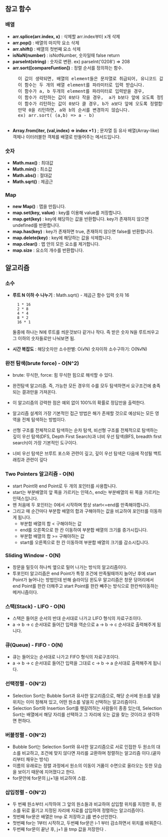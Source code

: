 ## 참고 함수

### 배열
- **arr.splice(arr.index, x)** : 삭제할 arr.index부터 x개 삭제
- **arr.pop()** : 배열의 마지막 요소 삭제
- **arr.shift()** : 배열의 첫번째 요소 삭제
- **isNaN(number)** : isNotNumber, 숫자일때 false return
- **parseInt(string)** : 숫자로 변환. ex) parseInt('0208') => 208
- **arr.sort([compareFuntion])** : 정렬 순서를 정의하는 함수.
    <pre>
    이 값이 생략되면, 배열의 element들은 문자열로 취급되어, 유니코드 값 순서대로 정렬됩니다.
    이 함수는 두 개의 배열 element를 파라미터로 입력 받습니다.
    이 함수가 a, b 두개의 element를 파라미터로 입력받을 경우,
    이 함수가 리턴하는 값이 0보다 작을 경우,  a가 b보다 앞에 오도록 정렬하고,
    이 함수가 리턴하는 값이 0보다 클 경우, b가 a보다 앞에 오도록 정렬합니다.
    만약 0을 리턴하면, a와 b의 순서를 변경하지 않습니다.
    ex) arr.sort( (a,b) => a - b)
    </pre>
- **Array.from(iter, (val,index) => index +1 )** ; 문자열 등 유사 배열(Array-like) 객체나 이터러블한 객체를 배열로 만들어주는 메서드입니다. 

### 숫자
- **Math.max()** : 최대값
- **Math.min()** : 최소값
- **Math.abs()** : 절대값
- **Math.sqrt()** : 제곱근

### Map
 - **new Map()** : 맵을 만듭니다.
 - **map.set(key, value)** : key를 이용해 value를 저장합니다.
 - **map.get(key)** : key에 해당하는 값을 반환합니다. key가 존재하지 않으면 undefined를 반환합니다.
 - **map.has(key)** : key가 존재하면 true, 존재하지 않으면 false를 반환합니다.
 - **map.delete(key)** : key에 해당하는 값을 삭제합니다.
 - **map.clear()** : 맵 안의 모든 요소를 제거합니다.
 - **map.size** : 요소의 개수를 반환합니다.




## 알고리즘

### 소수
- **루트 N 이하 수 나누기** : Math.sqrt() - 제곱근 함수
        입력 숫자 16

        1 * 16
        2 * 8
        4 * 4
        8 * 2
        16 * 1 

    둘중에 하나는 N에 루트를 씌운것보다 같거나 작다.
    즉 받은 숫자 N을 루트씌우고 그 이하의 숫자들로만 나눠보면 됨.
- **시간 복잡도** : 
                 해당숫자만 소수판별: O(√N)
                 숫자이하 소수구하기: O(N√N)


### 완전 탐색(brute force) - O(N^2)
- brute: 무식한, force: 힘   무식한 힘으로 해석할 수 있다.
- 완전탐색 알고리즘. 즉, 가능한 모든 경우의 수를 모두 탐색하면서 요구조건에 충족되는 결과만을 가져온다.
- 이 알고리즘의 강력한 점은 예외 없이 100%의 확률로 정답만을 출력한다.

- 알고리즘 설계의 가장 기본적인 접근 방법은 해가 존재할 것으로 예상되는 모든 영역을 전체 탐색하는 방법이다.
- 선형 구조를 전체적으로 탐색하는 순차 탐색, 비선형 구조를 전체적으로 탐색하는 깊이 우선 탐색(DFS, Depth First Search)과 너비 우선 탐색(BFS, breadth first search)이 가장 기본적인 도구이다.
* 너비 우선 탐색은 브루트 포스와 관련이 깊고, 깊이 우선 탐색은 다음에 작성될 백트래킹과 관련이 깊다
 

### Two Pointers 알고리즘 - O(N) 
 - start Point와 end Point로 두 개의 포인터를 사용합니다.
 - start는 부분배열의 앞 쪽을 가르키는 인덱스, end는 부분배열의 뒤 쪽을 가르키는 인덱스입니다.
 - 맨 처음에 두 포인터는 0에서 시작하며 항상 start<=end를 만족해야합니다.
 - 그리고 매 순간마다 부분합 배열의 합과 구해야하는 값을 비교하여 포인터를 이동하게 됩니다.
    - 부분합 배열의 합 < 구해야하는 값
    - end를 오른쪽으로 한 칸 이동하여 부분합 배열의 크기를 증가시킵니다.
    - 부분합 배열의 합 >= 구해야하는 값
    - start를 오른쪽으로 한 칸 이동하여 부분합 배열의 크기를 감소시킵니다.

### Sliding Window - O(N)
- 창문을 밀듯이 하나씩 옆으로 밀어 나가는 방식의 알고리즘이다.
- 투포인터 알고리즘은 end Point가 특정 조건에 만족될때까지 늘어난 후에 start Point가 늘어나는 방법인데 반해
  슬라이딩 윈도우 알고리즘은 창문 덩어리에서 end Point를 한칸 더해주고 start Point를 한칸 빼주는 방식으로 한칸씩이동하는 메커니즘이다.

### 스택(Stack) - LIFO - O(N)
- 스택은 들어온 순서의 반대 순서대로 나가고 LIFO 형식의 자료구조이다.
-  a -> b -> c 순서대로 들어간 입력을 역순으로 a -> b -> c 순서대로 출력해주게 됩니다. 

### 큐(Queue) - FIFO - O(N)
- 큐는 들어오는 순서대로 나가고 FIFO 형식의 자료구조이다.
- a -> b -> c 순서대로 들어간 입력을 그대로 c -> b -> a 순서대로 출력해주게 됩니다.

### 선택정렬 - O(N^2)
- Selection Sort는 Bubble Sort과 유사한 알고리즘으로, 해당 순서에 원소를 넣을 위치는 이미 정해져 있고, 어떤 원소를 넣을지 선택하는 알고리즘이다.
- Selection Sort와 Insertion Sort를 헷갈려하는 사람들이 종종 있는데, Selection Sort는 배열에서 해당 자리를 선택하고 그 자리에 오는 값을 찾는 것이라고 생각하면 편하다.

### 버블정렬 - O(N^2)
- Bubble Sort는 Selection Sort와 유사한 알고리즘으로 서로 인접한 두 원소의 대소를 비교하고, 조건에 맞지 않다면 자리를 교환하며 정렬하는 알고리즘 이다.(끝자리부터 채우는 방식)
- 이름의 유래로는 정렬 과정에서 원소의 이동이 거품이 수면으로 올라오는 듯한 모습을 보이기 때문에 지어졌다고 한다.
- for문안에 for문의 j,j+1을 비교하여 스왑.

### 삽입정렬 - O(N^2)
- 두 번째 원소부터 시작하여 그 앞의 원소들과 비교하여 삽입할 위치를 지정한 후, 원소를 뒤로 옮기고 지정된 자리에 자료를 삽입하여 정렬하는 알고리즘이다.
- 첫번째 for문은 배열은 tmp 로 저장하고 j를 변수선언한다.
- 첫번째 for는 1부터 시작하고, 두번째 for문은 i-1 부터 감소하면서 위치를 바꿔준다. 
- 두번째 for문이 끝난 후, j+1 을 tmp 값을 저장한다 .